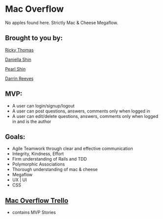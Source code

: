 # Mac Overflow

No apples found here. Strictly Mac &amp; Cheese Megaflow.

## Brought to you by:
[Ricky Thomas](https://www.github.com/ricky-thomas)

[Daniella Shin](https://www.github.com/thedanpan)

[Pearl Shin](https://www.github.com/pearlshin)

[Darrin Reeves](https://www.github.com/dxr4841)


## MVP:
  - A user can login/signup/logout
  - A user can post questions, answers, comments only when logged in
  - A user can edit/delete questions, answers, comments only when logged in and is the author


## Goals:
  - Agile Teamwork through clear and effective communication
  - Integrity, Kindness, Effort
  - Firm understanding of Rails and TDD
  - Polymorphic Associations
  - Thorough understanding of mac & cheese
  - Megaflow
  - UX | UI
  - CSS


## [Mac Overflow Trello](https://trello.com/b/E5N6byo9/hack-over-flow)
  - contains MVP Stories

